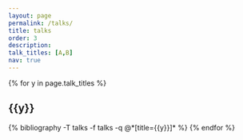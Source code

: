 ```yaml
---
layout: page
permalink: /talks/
title: talks
order: 3
description:
talk_titles: [A,B]
nav: true
---
```


<div class="publications">

{% for y in page.talk_titles %}
  <h2 class="title">{{y}}</h2>
      {% bibliography -T talks -f talks -q @*[title={{y}}]* %}
          {% endfor %}

</div>